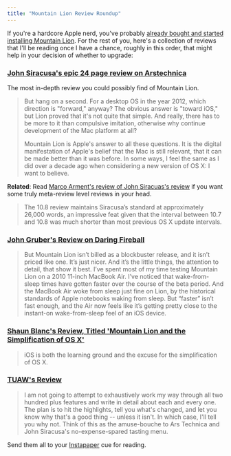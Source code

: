 ```yaml
---
title: "Mountain Lion Review Roundup"
---
```

<p>If you're a hardcore Apple nerd, you've probably <a href="https://chrisenns.com/2012/07/mountain-lion-is-available/">already bought and started installing Mountain Lion</a>. For the rest of you, here's a collection of reviews that I'll be reading once I have a chance, roughly in this order, that might help in your decision of whether to upgrade:</p>
<h3><a href="http://arstechnica.com/apple/2012/07/os-x-10-8/">John Siracusa's epic 24 page review on Arstechnica</a></h3>
<p>The most in-depth review you could possibly find of Mountain Lion.</p>
<blockquote><p>
  But hang on a second. For a desktop OS in the year 2012, which direction is "forward," anyway? The obvious answer is "toward iOS," but Lion proved that it's not quite that simple. And really, there has to be more to it than compulsive imitation, otherwise why continue development of the Mac platform at all?</p>
<p>  Mountain Lion is Apple's answer to all these questions. It is the digital manifestation of Apple's belief that the Mac is still relevant, that it can be made better than it was before. In some ways, I feel the same as I did over a decade ago when considering a new version of OS X: I want to believe.
</p></blockquote>
<p><strong>Related</strong>: Read <a href="http://www.marco.org/2012/07/25/siracusa-mountain-lion-review-review">Marco Arment's review of John Siracuas's review</a> if you want some truly meta-review level reviews in your head.</p>
<blockquote><p>
  The 10.8 review maintains Siracusa’s standard at approximately 26,000 words, an impressive feat given that the interval between 10.7 and 10.8 was much shorter than most previous OS X update intervals.
</p></blockquote>
<h3><a href="http://daringfireball.net/2012/07/mountain_lion">John Gruber's Review on Daring Fireball</a></h3>
<blockquote><p>
  But Mountain Lion isn’t billed as a blockbuster release, and it isn’t priced like one. It’s just nicer. And it’s the little things, the attention to detail, that show it best. I’ve spent most of my time testing Mountain Lion on a 2010 11-inch MacBook Air. I’ve noticed that wake-from-sleep times have gotten faster over the course of the beta period. And the MacBook Air woke from sleep just fine on Lion, by the historical standards of Apple notebooks waking from sleep. But “faster” isn’t fast enough, and the Air now feels like it’s getting pretty close to the instant-on wake-from-sleep feel of an iOS device.
</p></blockquote>
<h3><a href="http://shawnblanc.net/2012/07/mountain-lion-and-the-simplification-of-os-x/">Shaun Blanc's Review, Titled 'Mountain Lion and the Simplification of OS X'</a></h3>
<blockquote><p>
  iOS is both the learning ground and the excuse for the simplification of OS X.
</p></blockquote>
<h3><a href="http://www.tuaw.com/2012/07/25/os-x-mountain-lion-the-tuaw-review/">TUAW's Review</a></h3>
<blockquote><p>
  I am not going to attempt to exhaustively work my way through all two hundred plus features and write in detail about each and every one. The plan is to hit the highlights, tell you what's changed, and let you know why that's a good thing -- unless it isn't. In which case, I'll tell you why not. Think of this as the amuse-bouche to Ars Technica and John Siracusa's no-expense-spared tasting menu.
</p></blockquote>
<p>Send them all to your <a href="http://www.instapaper.com">Instapaper</a> cue for reading.</p>
